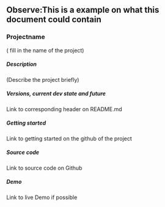 
## Observe:This is a example on what this document could contain


### Projectname 
( fill in the name of the project)



##### Description
(Describe the project briefly)




##### Versions, current dev state and future

Link to corresponding header on README.md







##### Getting started
Link to getting started on the github of the project






##### Source code
Link to source code on Github



##### Demo
Link to live Demo if possible
